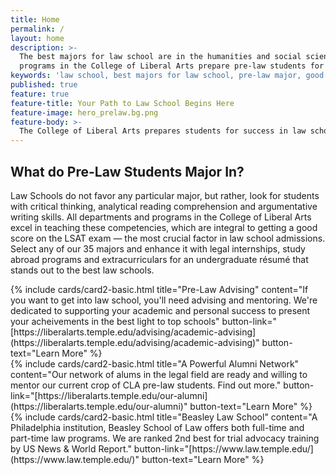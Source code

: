 ```yaml
---
title: Home
permalink: /
layout: home
description: >-
  The best majors for law school are in the humanities and social sciences. All
  programs in the College of Liberal Arts prepare pre-law students for law school. 
keywords: 'law school, best majors for law school, pre-law major, good score on lsat, pre-law degree'
published: true
feature: true
feature-title: Your Path to Law School Begins Here
feature-image: hero_prelaw.bg.png
feature-body: >-
  The College of Liberal Arts prepares students for success in law school. All of our 28 departments and programs offer a solid           education that emphasizes the skills needed for scoring well on the LSAT.
---
```

## What do Pre-Law Students Major In?
Law Schools do not favor any particular major, but rather, look for students with critical thinking, analytical reading comprehension and argumentative writing skills. All departments and programs in the College of Liberal Arts excel in teaching these competencies, which are integral to getting a good score on the LSAT exam — the most crucial factor in law school admissions. Select any of our 35 majors and enhance it with legal internships, study abroad programs and extracurriculars for an undergraduate résumé that stands out to the best law schools. 

<div class="row row-wide">
  <div class="col m12 l4">{% include cards/card2-basic.html
    title="Pre-Law Advising"
    content="If you want to get into law school, you'll need advising and mentoring. We're dedicated to supporting your academic and personal success to present your acheivements in the best light to top schools"
    button-link="[https://liberalarts.temple.edu/advising/academic-advising](https://liberalarts.temple.edu/advising/academic-advising)"
    button-text="Learn More" %}
  </div>
  <div class="col m12 l4">{% include cards/card2-basic.html
    title="A Powerful Alumni Network"
    content="Our network of alums in the legal field are ready and willing to mentor our current crop of CLA pre-law students. Find out     more." 
    button-link="[https://liberalarts.temple.edu/our-alumni](https://liberalarts.temple.edu/our-alumni)"
    button-text="Learn More" %}
    </div>
    <div class="col m12 l4">{% include cards/card2-basic.html
      title="Beasley Law School"
      content="A Philadelphia institution, Beasley School of Law offers both full-time and part-time law programs. We are ranked 2nd best for trial advocacy training by US News & World Report."
      button-link="[https://www.law.temple.edu/](https://www.law.temple.edu/)"
      button-text="Learn More" %}
    </div>
</div>
